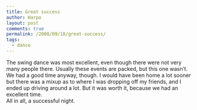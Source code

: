 ```yaml
---
title: Great success
author: Harpo
layout: post
comments: true
permalink: /2008/09/18/great-success/
tags:
  - dance
---
```

The swing dance was most excellent, even though there were not very many people there. Usually these events are packed, but this one wasn&#8217;t. We had a good time anyway, though. I would have been home a lot sooner but there was a mixup as to where I was dropping off my friends, and I ended up driving around a lot. But it was worth it, because we had an excellent time.  
All in all, a successful night.